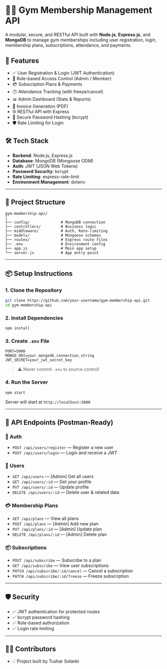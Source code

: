 
# 🏋️‍♂️ Gym Membership Management API

A modular, secure, and RESTful API built with **Node.js**, **Express.js**, and **MongoDB** to manage gym memberships including user registration, login, membership plans, subscriptions, attendance, and payments.

## 🚀 Features

- ✅ User Registration & Login (JWT Authentication)
- 🔐 Role-based Access Control (Admin / Member)
- 💳 Subscription Plans & Payments
- 🕒 Attendance Tracking (with freeze/cancel)
- 📊 Admin Dashboard (Stats & Reports)
- 🧾 Invoice Generation (PDF)
- 🌐 RESTful API with Express
- 🔐 Secure Password Hashing (bcrypt)
- 🛡️ Rate Limiting for Login

## 🛠️ Tech Stack

- **Backend**: Node.js, Express.js
- **Database**: MongoDB (Mongoose ODM)
- **Auth**: JWT (JSON Web Tokens)
- **Password Security**: bcrypt
- **Rate Limiting**: express-rate-limit
- **Environment Management**: dotenv

---

## 📁 Project Structure

```
gym-membership-api/
│
├── config/              # MongoDB connection
├── controllers/         # Business logic
├── middleware/          # Auth, Rate-limiting
├── models/              # Mongoose schemas
├── routes/              # Express route files
├── .env                 # Environment config
├── app.js               # Main app setup
└── server.js            # App entry point
```

---

## 📦 Setup Instructions

### 1. Clone the Repository
```bash
git clone https://github.com/your-username/gym-membership-api.git
cd gym-membership-api
```

### 2. Install Dependencies
```bash
npm install
```

### 3. Create `.env` File

```env
PORT=5000
MONGO_URI=your_mongodb_connection_string
JWT_SECRET=your_jwt_secret_key
```

> ⚠️ Never commit `.env` to source control!

### 4. Run the Server
```bash
npm start
```

Server will start at `http://localhost:5000`

---

## 📮 API Endpoints (Postman-Ready)

### 🔑 Auth
- `POST /api/users/register` — Register a new user
- `POST /api/users/login` — Login and receive a JWT

### 👤 Users
- `GET /api/users` — [Admin] Get all users
- `GET /api/users/:id` — Get your profile
- `PUT /api/users/:id` — Update profile
- `DELETE /api/users/:id` — Delete user & related data

### 💳 Membership Plans
- `GET /api/plans` — View all plans
- `POST /api/plans` — [Admin] Add new plan
- `PUT /api/plans/:id` — [Admin] Update plan
- `DELETE /api/plans/:id` — [Admin] Delete plan

### 📦 Subscriptions
- `POST /api/subscribe` — Subscribe to a plan
- `GET /api/subscribe` — View user subscriptions
- `PATCH /api/subscribe/:id/cancel` — Cancel a subscription
- `PATCH /api/subscribe/:id/freeze` — Freeze subscription

---

## 🛡️ Security

- ✅ JWT authentication for protected routes
- ✅ bcrypt password hashing
- ✅ Role-based authorization
- ✅ Login rate limiting

---

## 👨‍💻 Contributors

- 💡 Project built by Tushar Solanki

